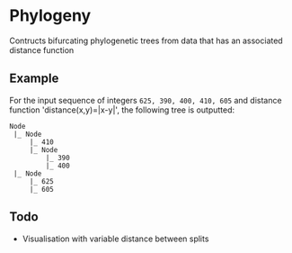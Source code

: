 # Phylogeny
Contructs bifurcating phylogenetic trees from data that has an associated distance function

## Example

For the input sequence of integers `625, 390, 400, 410, 605` and distance function 'distance(x,y)=|x-y|', the following tree is outputted:

```
Node
 |_ Node
     |_ 410
     |_ Node
         |_ 390
         |_ 400
 |_ Node
     |_ 625
     |_ 605
```

## Todo

- Visualisation with variable distance between splits
